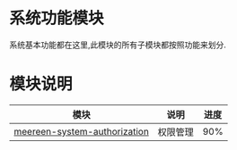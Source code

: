 # 系统功能模块
系统基本功能都在这里,此模块的所有子模块都按照功能来划分.

# 模块说明
| 模块       | 说明          |   进度 |
| ------------- |:-------------:| ----|
|[meereen-system-authorization](meereen-system-authorization) |权限管理| 90%|